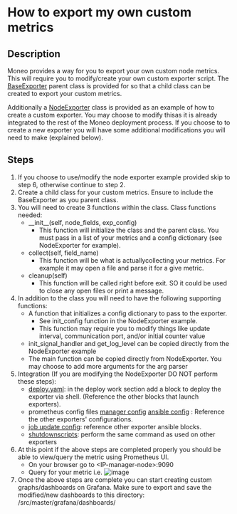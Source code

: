 How to export my own custom metrics
=====
Description
-----
Moneo provides a way for you to export your own custom node metrics. This will require you to modify/create your own custom exporter script. The [BaseExporter](./src/worker/exporters/base_exporter.py) parent class is provided for so that a child class can be created to export your custom metrics.

Additionally a [NodeExporter](./src/worker/exporters/node_exporter.py) class is provided as an example of how to create a custom exporter. You may choose to modify thisas it is already integrated to the rest of the Moneo deployment process. If you choose to to create a new exporter you will have some additional modifications you will need to make (explained below). 

Steps
-----
1. If you choose to use/modify the node exporter example provided skip to step 6, otherwise continue to step 2.
2. Create a child class for your custom metrics. Ensure to include the BaseExporter as you parent class.
3. You will need to create 3 functions within the class. Class functions needed:
   -  \_\_init\_\_(self, node_fields, exp_config)
       - This function will initialize the class and the parent class. You must pass in a list of your metrics and a config dictionary (see NodeExporter for example).
   -   collect(self, field_name)
       - This function will be what is actuallycollecting your metrics. For example it may open a file and parse it for a give metric. 
   -   cleanup(self)
       - This function will be called right before exit. SO it could be used to close any open files or print a message.
4. In addition to the class you will need to have the following supporting functions:
   - A function that initializes a config dictionary to pass to the exporter.
      - See init_config function in the NodeExporter example.
      - This function may require you to modify things like update interval, communication port, and/or initial counter value
   - init_signal_handler and  get_log_level can be copied directly from the NodeExporter example
   - The main function can be copied directly from NodeExporter. You may choose to add more arguments for the arg parser
5. Integration (If you are modifying the NodeExporter DO NOT perform these steps):
   - [deploy.yaml](./src/ansible/deploy.yaml): in the deploy work section add a block to deploy the exporter via shell. (Reference the other blocks that launch exporters).
   - prometheus config files [manager config](./src/master/prometheus.yml) [ansible config](./src/ansible/prometheus.config.j2) : Reference the other exporters' configurations.
   - [job update config](./src/ansible/updateJobID.yaml): reference other exporter ansible blocks.
   - [shutdownscripts](./src/worker/shutdown.sh): perform the same command as used on other exporters
 6. At this point if the above steps are completed properly you should be able to view/query the metric using Prometheus UI. 
    - On your browser go to \<IP-manager-node\>:9090
    - Query for your metric i.e. ![image](https://user-images.githubusercontent.com/70273488/189758490-9949e332-b025-4afd-a6d3-8b402950ca46.png)
 7. Once the above steps are complete you can start creating custom graphs/dashboards on Grafana. Make sure to export and save the modified/new dashboards to this directory:
  /src/master/grafana/dashboards/ 
  


